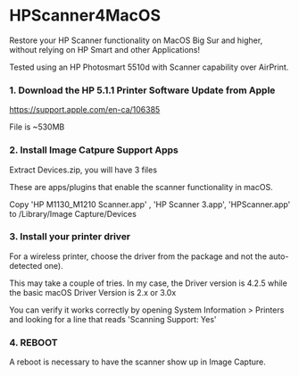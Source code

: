 # HPScanner4MacOS
Restore your HP Scanner functionality on MacOS Big Sur and higher, without relying on HP Smart and other Applications!

Tested using an HP Photosmart 5510d with Scanner capability over AirPrint.

### 1. Download the HP 5.1.1 Printer Software Update from Apple
https://support.apple.com/en-ca/106385

File is ~530MB

### 2. Install Image Catpure Support Apps
Extract Devices.zip, you will have 3 files

These are apps/plugins that enable the scanner functionality in macOS.

Copy 'HP M1130_M1210 Scanner.app' , 'HP Scanner 3.app', 'HPScanner.app' to /Library/Image Capture/Devices

### 3. Install your printer driver
For a wireless printer, choose the driver from the package and not the auto-detected one).

This may take a couple of tries. In my case, the Driver version is 4.2.5 while the basic macOS Driver Version is 2.x or 3.0x

You can verify it works correctly by opening System Information > Printers and looking for a line that reads 'Scanning Support: Yes'

### 4. REBOOT
A reboot is necessary to have the scanner show up in Image Capture.
